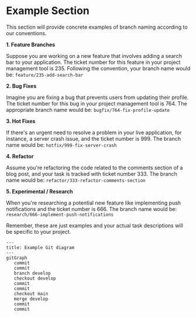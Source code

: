 # Example Section

This section will provide concrete examples of branch naming according to our conventions.

**1. Feature Branches**

Suppose you are working on a new feature that involves adding a search bar to your application. The ticket number for this feature in your project management tool is 235. Following the convention, your branch name would be: `feature/235-add-search-bar`

**2. Bug Fixes**

Imagine you are fixing a bug that prevents users from updating their profile. The ticket number for this bug in your project management tool is 764. The appropriate branch name would be: `bugfix/764-fix-profile-update`

**3. Hot Fixes**

If there's an urgent need to resolve a problem in your live application, for instance, a server crash issue, and the ticket number is 999. The branch name would be: `hotfix/999-fix-server-crash`

**4. Refactor**

Assume you're refactoring the code related to the comments section of a blog post, and your task is tracked with ticket number 333. The branch name would be: `refactor/333-refactor-comments-section`

**5. Experimental / Research**

When you're researching a potential new feature like implementing push notifications and the ticket number is 666. The branch name would be: `research/666-implement-push-notifications`

Remember, these are just examples and your actual task descriptions will be specific to your project.

```mermaid
---
title: Example Git diagram
---
gitGraph
   commit
   commit
   branch develop
   checkout develop
   commit
   commit
   checkout main
   merge develop
   commit
   commit
```
